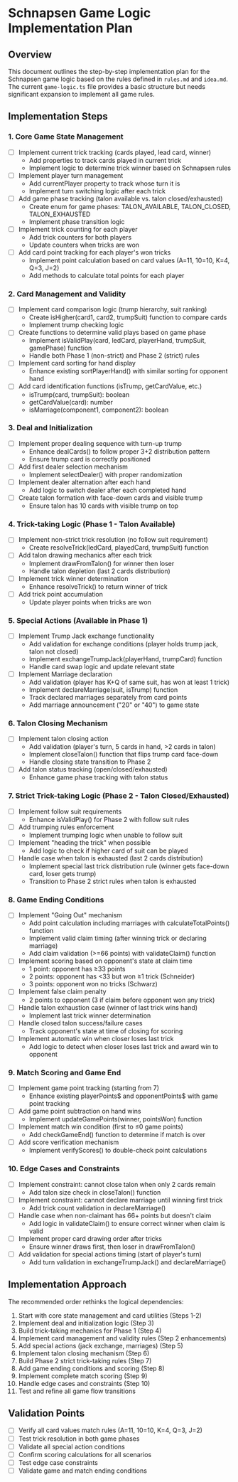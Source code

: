 # Schnapsen Game Logic Implementation Plan

## Overview
This document outlines the step-by-step implementation plan for the Schnapsen game logic based on the rules defined in `rules.md` and `idea.md`. The current `game-logic.ts` file provides a basic structure but needs significant expansion to implement all game rules.

## Implementation Steps

### 1. Core Game State Management
- [ ] Implement current trick tracking (cards played, lead card, winner)
  - Add properties to track cards played in current trick
  - Implement logic to determine trick winner based on Schnapsen rules
- [ ] Implement player turn management
  - Add currentPlayer property to track whose turn it is
  - Implement turn switching logic after each trick
- [ ] Add game phase tracking (talon available vs. talon closed/exhausted)
  - Create enum for game phases: TALON_AVAILABLE, TALON_CLOSED, TALON_EXHAUSTED
  - Implement phase transition logic
- [ ] Implement trick counting for each player
  - Add trick counters for both players
  - Update counters when tricks are won
- [ ] Add card point tracking for each player's won tricks
  - Implement point calculation based on card values (A=11, 10=10, K=4, Q=3, J=2)
  - Add methods to calculate total points for each player

### 2. Card Management and Validity
- [ ] Implement card comparison logic (trump hierarchy, suit ranking)
  - Create isHigher(card1, card2, trumpSuit) function to compare cards
  - Implement trump checking logic
- [ ] Create functions to determine valid plays based on game phase
  - Implement isValidPlay(card, ledCard, playerHand, trumpSuit, gamePhase) function
  - Handle both Phase 1 (non-strict) and Phase 2 (strict) rules
- [ ] Implement card sorting for hand display
  - Enhance existing sortPlayerHand() with similar sorting for opponent hand
- [ ] Add card identification functions (isTrump, getCardValue, etc.)
  - isTrump(card, trumpSuit): boolean
  - getCardValue(card): number
  - isMarriage(component1, component2): boolean

### 3. Deal and Initialization
- [ ] Implement proper dealing sequence with turn-up trump
  - Enhance dealCards() to follow proper 3+2 distribution pattern
  - Ensure trump card is correctly positioned
- [ ] Add first dealer selection mechanism
  - Implement selectDealer() with proper randomization
- [ ] Implement dealer alternation after each hand
  - Add logic to switch dealer after each completed hand
- [ ] Create talon formation with face-down cards and visible trump
  - Ensure talon has 10 cards with visible trump on top

### 4. Trick-taking Logic (Phase 1 - Talon Available)
- [ ] Implement non-strict trick resolution (no follow suit requirement)
  - Create resolveTrick(ledCard, playedCard, trumpSuit) function
- [ ] Add talon drawing mechanics after each trick
  - Implement drawFromTalon() for winner then loser
  - Handle talon depletion (last 2 cards distribution)
- [ ] Implement trick winner determination
  - Enhance resolveTrick() to return winner of trick
- [ ] Add trick point accumulation
  - Update player points when tricks are won

### 5. Special Actions (Available in Phase 1)
- [ ] Implement Trump Jack exchange functionality
  - Add validation for exchange conditions (player holds trump jack, talon not closed)
  - Implement exchangeTrumpJack(playerHand, trumpCard) function
  - Handle card swap logic and update relevant state
- [ ] Implement Marriage declaration
  - Add validation (player has K+Q of same suit, has won at least 1 trick)
  - Implement declareMarriage(suit, isTrump) function
  - Track declared marriages separately from card points
  - Add marriage announcement ("20" or "40") to game state

### 6. Talon Closing Mechanism
- [ ] Implement talon closing action
  - Add validation (player's turn, 5 cards in hand, >2 cards in talon)
  - Implement closeTalon() function that flips trump card face-down
  - Handle closing state transition to Phase 2
- [ ] Add talon status tracking (open/closed/exhausted)
  - Enhance game phase tracking with talon status

### 7. Strict Trick-taking Logic (Phase 2 - Talon Closed/Exhausted)
- [ ] Implement follow suit requirements
  - Enhance isValidPlay() for Phase 2 with follow suit rules
- [ ] Add trumping rules enforcement
  - Implement trumping logic when unable to follow suit
- [ ] Implement "heading the trick" when possible
  - Add logic to check if higher card of suit can be played
- [ ] Handle case when talon is exhausted (last 2 cards distribution)
  - Implement special last trick distribution rule (winner gets face-down card, loser gets trump)
  - Transition to Phase 2 strict rules when talon is exhausted

### 8. Game Ending Conditions
- [ ] Implement "Going Out" mechanism
  - Add point calculation including marriages with calculateTotalPoints() function
  - Implement valid claim timing (after winning trick or declaring marriage)
  - Add claim validation (>=66 points) with validateClaim() function
- [ ] Implement scoring based on opponent's state at claim time
  - 1 point: opponent has ≥33 points
  - 2 points: opponent has <33 but won ≥1 trick (Schneider)
  - 3 points: opponent won no tricks (Schwarz)
- [ ] Implement false claim penalty
  - 2 points to opponent (3 if claim before opponent won any trick)
- [ ] Handle talon exhaustion case (winner of last trick wins hand)
  - Implement last trick winner determination
- [ ] Handle closed talon success/failure cases
  - Track opponent's state at time of closing for scoring
- [ ] Implement automatic win when closer loses last trick
  - Add logic to detect when closer loses last trick and award win to opponent

### 9. Match Scoring and Game End
- [ ] Implement game point tracking (starting from 7)
  - Enhance existing playerPoints$ and opponentPoints$ with game point tracking
- [ ] Add game point subtraction on hand wins
  - Implement updateGamePoints(winner, pointsWon) function
- [ ] Implement match win condition (first to ≤0 game points)
  - Add checkGameEnd() function to determine if match is over
- [ ] Add score verification mechanism
  - Implement verifyScores() to double-check point calculations

### 10. Edge Cases and Constraints
- [ ] Implement constraint: cannot close talon when only 2 cards remain
  - Add talon size check in closeTalon() function
- [ ] Implement constraint: cannot declare marriage until winning first trick
  - Add trick count validation in declareMarriage()
- [ ] Handle case when non-claimant has 66+ points but doesn't claim
  - Add logic in validateClaim() to ensure correct winner when claim is valid
- [ ] Implement proper card drawing order after tricks
  - Ensure winner draws first, then loser in drawFromTalon()
- [ ] Add validation for special actions timing (start of player's turn)
  - Add turn validation in exchangeTrumpJack() and declareMarriage()

## Implementation Approach
The recommended order rethinks the logical dependencies:

1. Start with core state management and card utilities (Steps 1-2)
2. Implement deal and initialization logic (Step 3)
3. Build trick-taking mechanics for Phase 1 (Step 4)
4. Implement card management and validity rules (Step 2 enhancements)
5. Add special actions (jack exchange, marriages) (Step 5)
6. Implement talon closing mechanism (Step 6)
7. Build Phase 2 strict trick-taking rules (Step 7)
8. Add game ending conditions and scoring (Step 8)
9. Implement complete match scoring (Step 9)
10. Handle edge cases and constraints (Step 10)
11. Test and refine all game flow transitions

## Validation Points
- [ ] Verify all card values match rules (A=11, 10=10, K=4, Q=3, J=2)
- [ ] Test trick resolution in both game phases
- [ ] Validate all special action conditions
- [ ] Confirm scoring calculations for all scenarios
- [ ] Test edge case constraints
- [ ] Validate game and match ending conditions